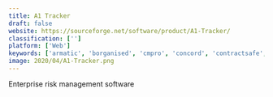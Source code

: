 ```yaml
---
title: A1 Tracker
draft: false 
website: https://sourceforge.net/software/product/A1-Tracker/
classification: ['']
platform: ['Web']
keywords: ['armatic', 'borganised', 'cmpro', 'concord', 'contractsafe', 'contractworks', 'contractzen', 'contractbook', 'doctract', 'documate', 'fluix', 'gatekeeper', 'intellect', 'ironclad', 'lextree', 'parley_pro', 'rform', 'symfact', 'trackado', 'visual_lease', 'econtracts']
image: 2020/04/A1-Tracker.png
---
```

Enterprise risk management software